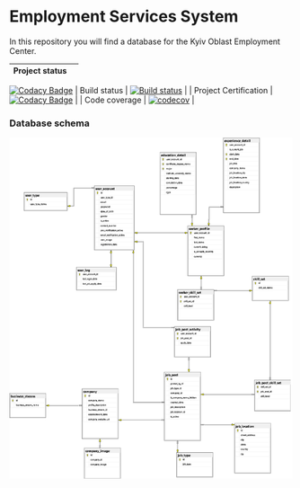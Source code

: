 # Employment Services System
In this repository you will find a database for the Kyiv Oblast Employment Center.

|   Project status|  |
| ------------- |:-------------|
[![Codacy Badge](https://api.codacy.com/project/badge/Grade/086c768df87c4826bb13551d5b7bb906)](https://www.codacy.com/app/roman-bessmertnyi/Employment-Services-System?utm_source=github.com&utm_medium=referral&utm_content=roman-bessmertnyi/Employment-Services-System&utm_campaign=badger)
| Build status  | [![Build status](https://ci.appveyor.com/api/projects/status/0u66qov4eqq5f9tt?svg=true)](https://ci.appveyor.com/project/roman-bessmertnyi/employment-services-system) |
| Project Certification     |[![Codacy Badge](https://api.codacy.com/project/badge/Grade/9f768e1f4f29445abaf5a70a8f12c157)](https://www.codacy.com/app/roman-bessmertnyi/Employment-Services-System?utm_source=github.com&amp;utm_medium=referral&amp;utm_content=roman-bessmertnyi/Employment-Services-System&amp;utm_campaign=Badge_Grade)      |
| Code coverage | [![codecov](https://codecov.io/gh/roman-bessmertnyi/Employment-Services-System/branch/master/graph/badge.svg)](https://codecov.io/gh/roman-bessmertnyi/Employment-Services-System)      |

### Database schema

![Image](https://github.com/roman-bessmertnyi/Employment-Services-System/blob/master/Content/png/Database_data_model.png?raw=true)